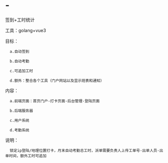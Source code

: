 # -
签到+工时统计



工具：golang+vue3

目标： 

      a.自动签到
      
      b.自动考勤
      
      c.可追加工时
      
      d.额外：整合各个工具（门户网站以及显示班表和通知）

内容：

      a.前端页面：首页门户-打卡页面-后台管理-登陆页面
    
      b.后端服务器
    
      c.用户系统
      
      d.考勤系统

说明：

      
      锁定ip登陆/地理位置打卡，月末自动考勤总工时，派单需要负责人上传工单号-出单人员-出单时间，额外工时可追加
          
